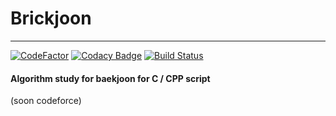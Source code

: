 Brickjoon 
======

-------
[![CodeFactor](https://img.shields.io/codefactor/grade/github/naixt1478/Brickjoon?logo=codefactor&style=for-the-badge)](https://www.codefactor.io/repository/github/naixt1478/brickjoon)
[![Codacy Badge](https://img.shields.io/codacy/grade/0cbf4b57b55e4416b63d59affce77844?logo=codacy&style=for-the-badge)](https://www.codacy.com/gh/naixt1478/Brickjoon/dashboard?utm_source=github.com&amp;utm_medium=referral&amp;utm_content=naixt1478/Brickjoon&amp;utm_campaign=Badge_Grade)
[![Build Status](https://img.shields.io/azure-devops/build/qnqn60360/bca4f551-da39-4446-abad-7dd292f89f76/9?logo=Azure%20DevOps&style=for-the-badge)](https://dev.azure.com/qnqn60360/Testing/_build/latest?definitionId=9&branchName=master)

#### Algorithm study for baekjoon for C / CPP script
(soon codeforce)

